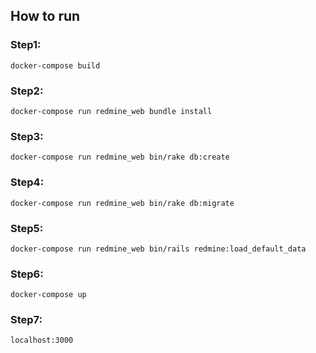 ## How to run

### Step1:

`docker-compose build`

### Step2:

`docker-compose run redmine_web bundle install`

### Step3:

`docker-compose run redmine_web bin/rake db:create`


### Step4:

`docker-compose run redmine_web bin/rake db:migrate`



### Step5:

`docker-compose run redmine_web bin/rails redmine:load_default_data`

### Step6:

`docker-compose up`

### Step7:

`localhost:3000`

